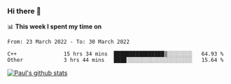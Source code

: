 ### Hi there 👋

📊 **This week I spent my time on**
<!--START_SECTION:waka-->

```text
From: 23 March 2022 - To: 30 March 2022

C++               15 hrs 34 mins  ████████████████▒░░░░░░░░   64.93 %
Other             3 hrs 44 mins   ████░░░░░░░░░░░░░░░░░░░░░   15.64 %
```

<!--END_SECTION:waka-->


[![Paul's github stats](https://github-readme-stats.vercel.app/api?username=mickeyouyou&theme=dracula&show_icons=true)](https://github.com/anuraghazra/github-readme-stats)
